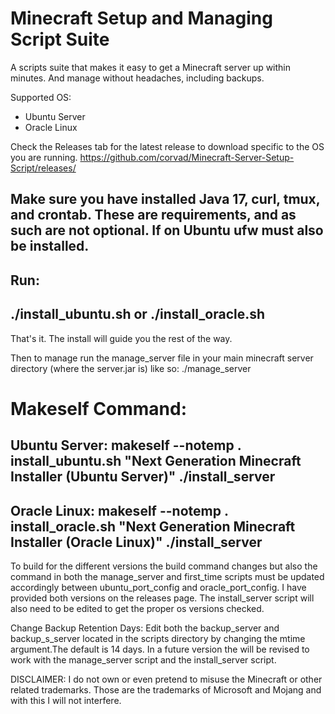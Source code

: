 # Minecraft Setup and Managing Script Suite

A scripts suite that makes it easy to get a Minecraft server up within minutes. And manage without headaches, including backups.

Supported OS:
- Ubuntu Server
- Oracle Linux

Check the Releases tab for the latest release to download specific to the OS you are running.
https://github.com/corvad/Minecraft-Server-Setup-Script/releases/

## Make sure you have installed Java 17, curl, tmux, and crontab. These are requirements, and as such are not optional. If on Ubuntu ufw must also be installed.

## Run:
## ./install_ubuntu.sh or ./install_oracle.sh

That's it. The install will guide you the rest of the way.

Then to manage run the manage_server file in your main minecraft server directory (where the server.jar is) like so:
./manage_server

# Makeself Command:
## Ubuntu Server: makeself --notemp . install_ubuntu.sh "Next Generation Minecraft Installer (Ubuntu Server)" ./install_server
## Oracle Linux: makeself --notemp . install_oracle.sh "Next Generation Minecraft Installer (Oracle Linux)" ./install_server

To build for the different versions the build command changes but also the command in both the manage_server and first_time scripts must be updated accordingly between ubuntu_port_config and oracle_port_config. I have provided both versions on the releases page. The install_server script will also need to be edited to get the proper os versions checked.

Change Backup Retention Days:
Edit both the backup_server and backup_s_server located in the scripts directory by changing the mtime argument.The default is 14 days. In a future version the will be revised to work with the manage_server script and the install_server script.


DISCLAIMER: I do not own or even pretend to misuse the Minecraft or other related trademarks. Those are the trademarks of Microsoft and Mojang and with this I will not interfere.
